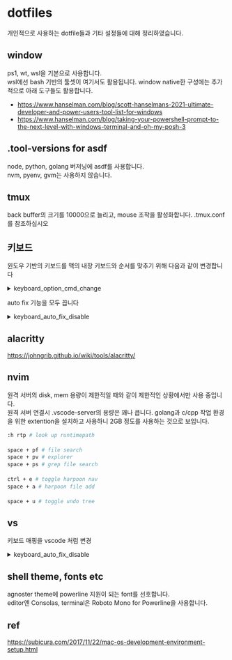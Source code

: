 # dotfiles

개인적으로 사용하는 dotfile들과 기타 설정들에 대해 정리하였습니다.

## window

ps1, wt, wsl을 기본으로 사용합니다.  
wsl에선 bash 기반의 툴셋이 여기서도 활용됩니다. 
window native한 구성에는 추가적으로 아래 도구들도 활용합니다.  

- https://www.hanselman.com/blog/scott-hanselmans-2021-ultimate-developer-and-power-users-tool-list-for-windows
- https://www.hanselman.com/blog/taking-your-powershell-prompt-to-the-next-level-with-windows-terminal-and-oh-my-posh-3


## .tool-versions for asdf

node, python, golang 버저닝에 asdf를 사용합니다.  
nvm, pyenv, gvm는 사용하지 않습니다.


## tmux

back buffer의 크기를 10000으로 늘리고, mouse 조작을 활성화합니다.
.tmux.conf를 참조하십시오

## 키보드

윈도우 기반의 키보드를 맥의 내장 키보드와 순서를 맞추기 위해 다음과 같이 변경합니다

<details>
<summary>keyboard_option_cmd_change</summary>
<center>
    <img src="./img/keyboard_option_cmd_change.png" />
</center>
</details>

auto fix 기능을 모두 끕니다

<details>
<summary>keyboard_auto_fix_disable</summary>
<center>
    <img src="./img/keyboard_auto_fix_disable.png" />
</center>
</details>

## alacritty

https://johngrib.github.io/wiki/tools/alacritty/

## nvim

원격 서버의 disk, mem 용량이 제한적일 때와 같이 제한적인 상황에서만 사용 중입니다.  
원격 서버 연결시 .vscode-server의 용량은 꽤나 큽니다. golang과 c/cpp 작업 환경을 위한 extention을 설치하고 사용하니 2GB 정도를 사용하는 것으로 보입니다.

```bash
:h rtp # look up runtimepath

space + pf # file search
space + pv # explorer
space + ps # grep file search

ctrl + e # toggle harpoon nav
space + a # harpoon file add

space + u # toggle undo tree
```

## vs

키보드 매핑을 vscode 처럼 변경

<details>
<summary>keyboard_auto_fix_disable</summary>
<center>
    <img src="./img/vs_keyboard.png" />
</center>

</details>

## shell theme, fonts etc

agnoster theme에 powerline 지원이 되는 font를 선호합니다.    
editor엔 Consolas, terminal은 Roboto Mono for Powerline을 사용합니다.

## ref

https://subicura.com/2017/11/22/mac-os-development-environment-setup.html
